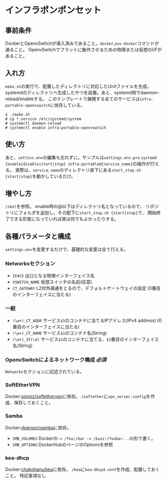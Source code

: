 インフラポンポンセット
=====================

## 事前条件
DockerとOpenvSwtichが導入済みであること。``docker``,``ovs-docker``コマンドが通ること。
OpenvSwitchでフラットに動作させるための物理または仮想のI/Fがあること。

## 入れ方 
``make.sh``の実行で、配置したディレクトリに対応したUnitファイルを生成。
systemdのディレクトリへ生成したやつを設置。あと、systemd側でdaemon-reload/enableする。
このテンプレートで展開する全てのサービスは``infra-portable-openvswitch``に依存している。

```
$ ./make.sh
# cp *.service /etc/systemd/system
# systemctl daemon-reload
# systemctl enable infra-portable-openvswtich
```

## 使い方
あと、``settins.env``の編集も忘れずに。サンプルは``settings.env.pre``
``systemd {enable|disable|start|stop} infra-portable@{service_name}``の操作が行える。
実際は、``service_name``のディレクトリ直下にある``start_stop.sh {start|stop}``を動かしているだけ。 

## 増やし方
``/skel``を参照。
enable時の@以下はディレクトリ名となっているので、
リポジトリにフォルダを追加し、その配下に``start_stop.sh {start|stop}``で、
開始終了できる形態になっていれば実は何でもよかったりする。

## 各種パラメータと構成
``settings.env``を変更するだけで、基礎的な変更は全て行える。

### Networksセクション
* ``IFACE``
出口となる物理インターフェイス名
* ``VSWITCH_NAME``
仮想スイッチの名前(任意)
* ``CT_GATEWAY``
L2対外疎通をとるので、デフォルトゲートウェイの設定
(0番目のインターフェイスに当たる)

### 一般
* ``(\w+)_CT_ADDR``
サービス``$1``のコンテナに当てるIPアドレス(IPv4 address)
(0番目のインターフェイスに当たる)
* ``(\w+)_CT_NAME``
サービス``$1``のコンテナ名(String)
* ``(\w+)_IF(\d)``
サービス``$1``のコンテナに当てる、``$2``番目のインターフェイス名(String)

### OpenvSwitchによるネットワーク構成 *必須*
``Networks``セクションに記述されている。

### SoftEtherVPN
Docker:[siomiz/softethervpn](https://hub.docker.com/r/siomiz/softethervpn/)に依存。
``/softether``に``vpn_server.config``を作成、保存しておくこと。

### Samba
Docker:[dperson/samba](https://hub.docker.com/r/dperson/samba/)に依存。
* ``SMB_VOLUMES``
Dockerの``-v /foo:/bar -v /buzz:/foobar...``の形で書く。
* ``SMB_OPTIONS``
DockerHubのページのOptionsを参照

### kea-dhcp
Docker:[chakphanu/kea](https://hub.docker.com/r/chakphanu/kea/)に依存。
``/kea``に``kea-dhcp4.conf``を作成、配置しておくこと。
特記事項なし

